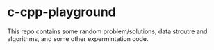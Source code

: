 # c-cpp-playground

This repo contains some random problem/solutions, data strcutre and algorithms, and some other expermintation code.
